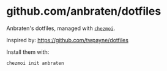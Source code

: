 # github.com/anbraten/dotfiles

Anbraten's dotfiles, managed with [`chezmoi`](https://github.com/twpayne/chezmoi).

Inspired by: https://github.com/twpayne/dotfiles

Install them with:

```bash
chezmoi init anbraten
```
